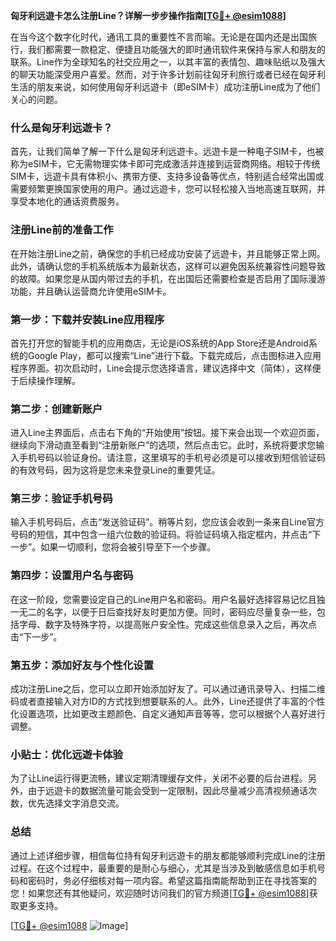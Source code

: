 **匈牙利远遊卡怎么注册Line？详解一步步操作指南[[TG💪+ @esim1088](https://t.me/s/esim1088)]**

在当今这个数字化时代，通讯工具的重要性不言而喻。无论是在国内还是出国旅行，我们都需要一款稳定、便捷且功能强大的即时通讯软件来保持与家人和朋友的联系。Line作为全球知名的社交应用之一，以其丰富的表情包、趣味贴纸以及强大的聊天功能深受用户喜爱。然而，对于许多计划前往匈牙利旅行或者已经在匈牙利生活的朋友来说，如何使用匈牙利远遊卡（即eSIM卡）成功注册Line成为了他们关心的问题。

### 什么是匈牙利远遊卡？

首先，让我们简单了解一下什么是匈牙利远遊卡。远遊卡是一种电子SIM卡，也被称为eSIM卡，它无需物理实体卡即可完成激活并连接到运营商网络。相较于传统SIM卡，远遊卡具有体积小、携带方便、支持多设备等优点，特别适合经常出国或需要频繁更换国家使用的用户。通过远遊卡，您可以轻松接入当地高速互联网，并享受本地化的通话资费服务。

### 注册Line前的准备工作

在开始注册Line之前，确保您的手机已经成功安装了远遊卡，并且能够正常上网。此外，请确认您的手机系统版本为最新状态，这样可以避免因系统兼容性问题导致的故障。如果您是从国内带过去的手机，在出国后还需要检查是否启用了国际漫游功能，并且确认运营商允许使用eSIM卡。

### 第一步：下载并安装Line应用程序

首先打开您的智能手机的应用商店，无论是iOS系统的App Store还是Android系统的Google Play，都可以搜索“Line”进行下载。下载完成后，点击图标进入应用程序界面。初次启动时，Line会提示您选择语言，建议选择中文（简体），这样便于后续操作理解。

### 第二步：创建新账户

进入Line主界面后，点击右下角的“开始使用”按钮。接下来会出现一个欢迎页面，继续向下滑动直至看到“注册新账户”的选项，然后点击它。此时，系统将要求您输入手机号码以验证身份。请注意，这里填写的手机号必须是可以接收到短信验证码的有效号码，因为这将是您未来登录Line的重要凭证。

### 第三步：验证手机号码

输入手机号码后，点击“发送验证码”。稍等片刻，您应该会收到一条来自Line官方号码的短信，其中包含一组六位数的验证码。将验证码填入指定框内，并点击“下一步”。如果一切顺利，您将会被引导至下一个步骤。

### 第四步：设置用户名与密码

在这一阶段，您需要设定自己的Line用户名和密码。用户名最好选择容易记忆且独一无二的名字，以便于日后查找好友时更加方便。同时，密码应尽量复杂一些，包括字母、数字及特殊字符，以提高账户安全性。完成这些信息录入之后，再次点击“下一步”。

### 第五步：添加好友与个性化设置

成功注册Line之后，您可以立即开始添加好友了。可以通过通讯录导入、扫描二维码或者直接输入对方ID的方式找到想要联系的人。此外，Line还提供了丰富的个性化设置选项，比如更改主题颜色、自定义通知声音等等，您可以根据个人喜好进行调整。

### 小贴士：优化远遊卡体验

为了让Line运行得更流畅，建议定期清理缓存文件，关闭不必要的后台进程。另外，由于远遊卡的数据流量可能会受到一定限制，因此尽量减少高清视频通话次数，优先选择文字消息交流。

### 总结

通过上述详细步骤，相信每位持有匈牙利远遊卡的朋友都能够顺利完成Line的注册过程。在这个过程中，最重要的是耐心与细心，尤其是当涉及到敏感信息如手机号码和密码时，务必仔细核对每一项内容。希望这篇指南能帮助到正在寻找答案的您！如果您还有其他疑问，欢迎随时访问我们的官方频道[[TG💪+ @esim1088](https://t.me/s/esim1088)]获取更多支持。

[[TG💪+ @esim1088](https://t.me/s/esim1088) ![Image](https://i.postimg.cc/4NQfJmqS/Snipaste-2025-05-13-00-14-12.png)]